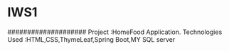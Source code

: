 # IWS1
####################
Project           :HomeFood Application.
Technologies Used :HTML,CSS,ThymeLeaf,Spring Boot,MY SQL server


